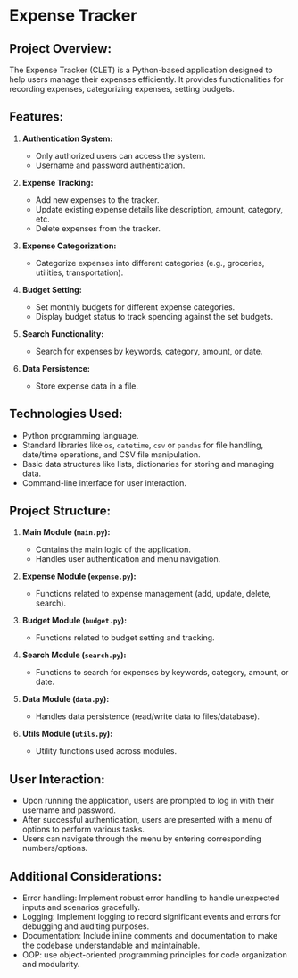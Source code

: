 # Expense Tracker

## Project Overview:
The  Expense Tracker (CLET) is a Python-based application designed to help users manage their expenses efficiently. It provides functionalities for recording expenses, categorizing expenses, setting budgets.

## Features:
1. **Authentication System:**
    - Only authorized users can access the system.
    - Username and password authentication.

2. **Expense Tracking:**
    - Add new expenses to the tracker.
    - Update existing expense details like description, amount, category, etc.
    - Delete expenses from the tracker.

3. **Expense Categorization:**
    - Categorize expenses into different categories (e.g., groceries, utilities, transportation).

4. **Budget Setting:**
    - Set monthly budgets for different expense categories.
    - Display budget status to track spending against the set budgets.

5. **Search Functionality:**
    - Search for expenses by keywords, category, amount, or date.

6. **Data Persistence:**
    - Store expense data in a file.

## Technologies Used:
- Python programming language.
- Standard libraries like `os`, `datetime`, `csv` or `pandas` for file handling, date/time operations, and CSV file manipulation.
- Basic data structures like lists, dictionaries for storing and managing data.
- Command-line interface for user interaction.

## Project Structure:
1. **Main Module (`main.py`):**
    - Contains the main logic of the application.
    - Handles user authentication and menu navigation.

2. **Expense Module (`expense.py`):**
    - Functions related to expense management (add, update, delete, search).

3. **Budget Module (`budget.py`):**
    - Functions related to budget setting and tracking.

4. **Search Module (`search.py`):**
    - Functions to search for expenses by keywords, category, amount, or date.

5. **Data Module (`data.py`):**
    - Handles data persistence (read/write data to files/database).

6. **Utils Module (`utils.py`):**
    - Utility functions used across modules.

## User Interaction:
- Upon running the application, users are prompted to log in with their username and password.
- After successful authentication, users are presented with a menu of options to perform various tasks.
- Users can navigate through the menu by entering corresponding numbers/options.

## Additional Considerations:
- Error handling: Implement robust error handling to handle unexpected inputs and scenarios gracefully.
- Logging: Implement logging to record significant events and errors for debugging and auditing purposes.
- Documentation: Include inline comments and documentation to make the codebase understandable and maintainable.
- OOP: use object-oriented programming principles for code organization and modularity.

